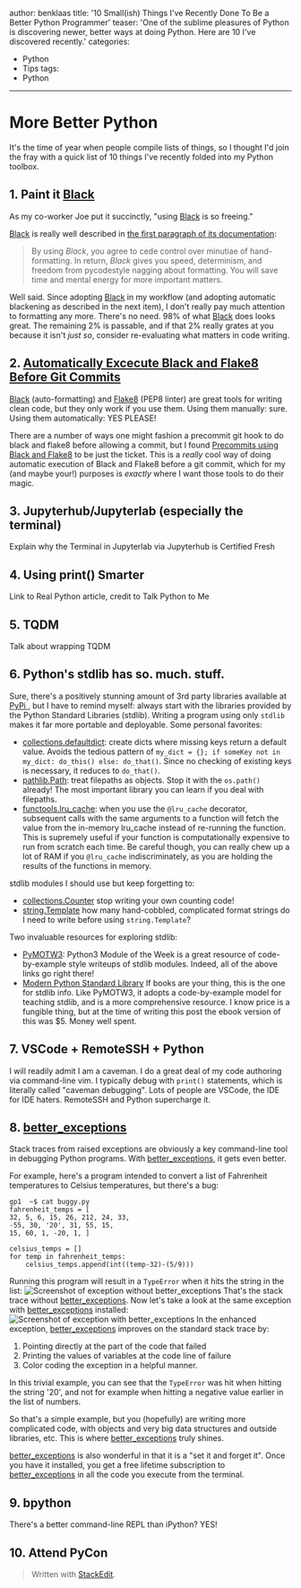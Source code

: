 
author: benklaas
title: '10 Small(ish) Things I've Recently Done To Be a Better Python Programmer'
teaser: 'One of the sublime pleasures of Python is discovering newer, better ways at doing Python. Here are 10 I've discovered recently.'
categories: 
- Python
- Tips
tags:
- Python
---

# More Better Python

It's the time of year when people compile lists of things, so I thought I'd join the fray with a quick list of 10 things I've recently folded into my Python toolbox.

## 1. Paint it [Black](https://black.readthedocs.io/en/stable/)

As my co-worker Joe put it succinctly, "using [Black]([https://github.com/psf/black](https://github.com/psf/black)) is so freeing."

[Black]([https://github.com/psf/black](https://github.com/psf/black)) is really well described in [the first paragraph of its documentation](https://black.readthedocs.io/en/stable/):

> By using _Black_, you agree to cede control over minutiae of hand-formatting. In return, _Black_ gives you speed, determinism, and freedom from pycodestyle nagging about formatting. You will save time and mental energy for more important matters.

Well said. Since adopting [Black]([https://github.com/psf/black](https://github.com/psf/black)) in my workflow (and adopting automatic blackening as described in the next item), I don't really pay much attention to formatting any more. There's no need. 98% of what [Black]([https://github.com/psf/black](https://github.com/psf/black)) does looks great. The remaining 2% is passable, and if that 2% really grates at you because it isn't *just so*, consider re-evaluating what matters in code writing.

## 2. [Automatically Excecute Black and Flake8 Before Git Commits](https://ljvmiranda921.github.io/notebook/2018/06/21/precommits-using-black-and-flake8/)

[Black]([https://github.com/psf/black](https://github.com/psf/black)) (auto-formatting) and [Flake8](http://flake8.pycqa.org/en/latest/) (PEP8 linter) are great tools for writing clean code, but they only work if you use them. Using them manually: sure. Using them automatically: YES PLEASE!

There are a number of ways one might fashion a precommit git hook to do black and flake8 before allowing a commit, but I found [Precommits using Black and Flake8](https://ljvmiranda921.github.io/notebook/2018/06/21/precommits-using-black-and-flake8/) to be just the ticket. This is a *really* cool way of doing automatic execution of Black and Flake8 before a git commit, which for my (and maybe your!) purposes is *exactly* where I want those tools to do their magic.

## 3. Jupyterhub/Jupyterlab (especially the terminal)

Explain why the Terminal in Jupyterlab via Jupyterhub is Certified Fresh

## 4. Using print() Smarter

Link to Real Python article, credit to Talk Python to Me

## 5. TQDM

Talk about wrapping TQDM

## 6. Python's stdlib has so. much. stuff.

Sure, there's a positively stunning amount of 3rd party libraries available at [PyPi ](https://pypi.org/search/?c=Programming%20Language%20::%20Python%20::%203), but I have to remind myself: always start with the libraries provided by the Python Standard Libraries (stdlib). Writing a program using only `stdlib` makes it far more portable and deployable. Some personal favorites:
* [collections.defaultdict](https://pymotw.com/3/collections/defaultdict.html): create dicts where missing keys return a default value. Avoids the tedious pattern of `my_dict = {}; if someKey not in my_dict: do_this() else: do_that()`. Since no checking of existing keys is necessary, it reduces to `do_that()`.
* [pathlib.Path](https://pymotw.com/3/pathlib/index.html): treat filepaths as objects. Stop it with the `os.path()` already! The most important library you can learn if you deal with filepaths.
* [functools.lru_cache](https://pymotw.com/3/functools/index.html): when you use the `@lru_cache` decorator, subsequent calls with the same arguments to a function will fetch the value from the in-memory lru_cache instead of re-running the function. This is supremely useful if your function is computationally expensive to run from scratch each time. Be careful though, you can really chew up a lot of RAM if you `@lru_cache` indiscriminately, as you are holding the results of the functions in memory.

stdlib modules I should use but keep forgetting to:
* [collections.Counter](https://pymotw.com/3/collections/counter.html) stop writing your own counting code!
* [string.Template](https://pymotw.com/3/string/index.html) how many hand-cobbled, complicated format strings do I need to write before using `string.Template`?

Two invaluable resources for exploring stdlib:
* [PyMOTW3](https://pymotw.com/3/index.html): Python3 Module of the Week is a great resource of code-by-example style writeups of stdlib modules. Indeed, all of the above links go right there!
* [Modern Python Standard Library](https://www.packtpub.com/application-development/modern-python-standard-library-cookbook) If books are your thing, this is the one for stdlib info. Like PyMOTW3, it adopts a code-by-example model for teaching stdlib, and is a more comprehensive resource. I know price is a fungible thing, but at the time of writing this post the ebook version of this was $5. Money well spent.

## 7. VSCode + RemoteSSH + Python

I will readily admit I am a caveman. I do a great deal of my code authoring via command-line vim. I typically debug with `print()` statements, which is literally called "caveman debugging". Lots of people are VSCode, the IDE for IDE haters. RemoteSSH and Python supercharge it.

## 8. [better_exceptions](https://github.com/Qix-/better-exceptions)
Stack traces from raised exceptions are obviously a key command-line tool in debugging Python programs. With [better_exceptions](https://github.com/Qix-/better-exceptions), it gets even better.
 
 For example, here's a program intended to convert a list of Fahrenheit temperatures to Celsius temperatures, but there's a bug:

    gp1  ~$ cat buggy.py
    fahrenheit_temps = [
    32, 5, 6, 15, 26, 212, 24, 33,
    -55, 30, '20', 31, 55, 15,
    15, 60, 1, -20, 1, ]
    
    celsius_temps = []
    for temp in fahrenheit_temps:
        celsius_temps.append(int((temp-32)-(5/9)))

Running this program will result in a `TypeError` when it hits the string in the list:
![Screenshot of exception without better_exceptions](https://benklaas.com/badexceptions.png)
That's the stack trace without [better_exceptions](https://github.com/Qix-/better-exceptions). Now let's take a look at the same exception with [better_exceptions](https://github.com/Qix-/better-exceptions) installed:
![Screenshot of exception with better_exceptions](https://benklaas.com/betterexceptions.png)
In the enhanced exception, [better_exceptions](https://github.com/Qix-/better-exceptions) improves on the standard stack trace by:

 1. Pointing directly at the part of the code that failed
 2. Printing the values of variables at the code line of failure
 3. Color coding the exception in a helpful manner.

In this trivial example, you can see that the `TypeError` was hit when hitting the string '20', and not for example when hitting a negative value earlier in the list of numbers.

So that's a simple example, but you (hopefully) are writing more complicated code, with objects and very big data structures and outside libraries, etc. This is where [better_exceptions](https://github.com/Qix-/better-exceptions) truly shines.

[better_exceptions](https://github.com/Qix-/better-exceptions) is also wonderful in that it is a "set it and forget it". Once you have it installed, you get a free lifetime subscription to [better_exceptions](https://github.com/Qix-/better-exceptions) in all the code you execute from the terminal.

## 9. bpython

There's a better command-line REPL than iPython? YES!

## 10. Attend PyCon


> Written with [StackEdit](https://stackedit.io/).

